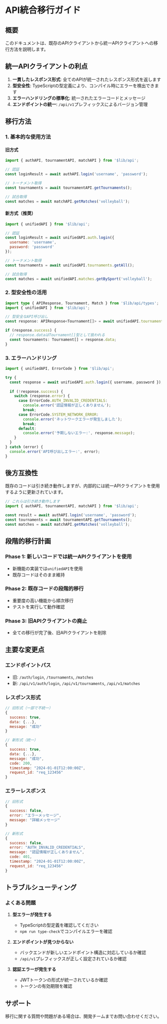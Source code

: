 # API統合移行ガイド

## 概要

このドキュメントは、既存のAPIクライアントから統一APIクライアントへの移行方法を説明します。

## 統一APIクライアントの利点

1. **一貫したレスポンス形式**: 全てのAPIが統一されたレスポンス形式を返します
2. **型安全性**: TypeScriptの型定義により、コンパイル時にエラーを検出できます
3. **エラーハンドリングの標準化**: 統一されたエラーコードとメッセージ
4. **エンドポイントの統一**: `/api/v1`プレフィックスによるバージョン管理

## 移行方法

### 1. 基本的な使用方法

#### 旧方式
```javascript
import { authAPI, tournamentAPI, matchAPI } from '$lib/api';

// 認証
const loginResult = await authAPI.login('username', 'password');

// トーナメント取得
const tournaments = await tournamentAPI.getTournaments();

// 試合取得
const matches = await matchAPI.getMatches('volleyball');
```

#### 新方式（推奨）
```javascript
import { unifiedAPI } from '$lib/api';

// 認証
const loginResult = await unifiedAPI.auth.login({
  username: 'username',
  password: 'password'
});

// トーナメント取得
const tournaments = await unifiedAPI.tournaments.getAll();

// 試合取得
const matches = await unifiedAPI.matches.getBySport('volleyball');
```

### 2. 型安全性の活用

```typescript
import type { APIResponse, Tournament, Match } from '$lib/api/types';
import { unifiedAPI } from '$lib/api';

// 型安全なAPI呼び出し
const response: APIResponse<Tournament[]> = await unifiedAPI.tournaments.getAll();

if (response.success) {
  // response.dataはTournament[]型として扱われる
  const tournaments: Tournament[] = response.data;
}
```

### 3. エラーハンドリング

```javascript
import { unifiedAPI, ErrorCode } from '$lib/api';

try {
  const response = await unifiedAPI.auth.login({ username, password });
  
  if (!response.success) {
    switch (response.error) {
      case ErrorCode.AUTH_INVALID_CREDENTIALS:
        console.error('認証情報が正しくありません');
        break;
      case ErrorCode.SYSTEM_NETWORK_ERROR:
        console.error('ネットワークエラーが発生しました');
        break;
      default:
        console.error('予期しないエラー:', response.message);
    }
  }
} catch (error) {
  console.error('API呼び出しエラー:', error);
}
```

## 後方互換性

既存のコードは引き続き動作しますが、内部的には統一APIクライアントを使用するように更新されています。

```javascript
// これらは引き続き動作します
import { authAPI, tournamentAPI, matchAPI } from '$lib/api';

const result = await authAPI.login('username', 'password');
const tournaments = await tournamentAPI.getTournaments();
const matches = await matchAPI.getMatches('volleyball');
```

## 段階的移行計画

### Phase 1: 新しいコードでは統一APIクライアントを使用
- 新機能の実装では`unifiedAPI`を使用
- 既存コードはそのまま維持

### Phase 2: 既存コードの段階的移行
- 重要度の高い機能から順次移行
- テストを実行して動作確認

### Phase 3: 旧APIクライアントの廃止
- 全ての移行が完了後、旧APIクライアントを削除

## 主要な変更点

### エンドポイントパス
- 旧: `/auth/login`, `/tournaments`, `/matches`
- 新: `/api/v1/auth/login`, `/api/v1/tournaments`, `/api/v1/matches`

### レスポンス形式
```javascript
// 旧形式（一部で不統一）
{
  success: true,
  data: {...},
  message: "成功"
}

// 新形式（統一）
{
  success: true,
  data: {...},
  message: "成功",
  code: 200,
  timestamp: "2024-01-01T12:00:00Z",
  request_id: "req_123456"
}
```

### エラーレスポンス
```javascript
// 旧形式
{
  success: false,
  error: "エラーメッセージ",
  message: "詳細メッセージ"
}

// 新形式
{
  success: false,
  error: "AUTH_INVALID_CREDENTIALS",
  message: "認証情報が正しくありません",
  code: 401,
  timestamp: "2024-01-01T12:00:00Z",
  request_id: "req_123456"
}
```

## トラブルシューティング

### よくある問題

1. **型エラーが発生する**
   - TypeScriptの型定義を確認してください
   - `npm run type-check`でコンパイルエラーを確認

2. **エンドポイントが見つからない**
   - バックエンドが新しいエンドポイント構造に対応しているか確認
   - `/api/v1`プレフィックスが正しく設定されているか確認

3. **認証エラーが発生する**
   - JWTトークンの形式が統一されているか確認
   - トークンの有効期限を確認

## サポート

移行に関する質問や問題がある場合は、開発チームまでお問い合わせください。